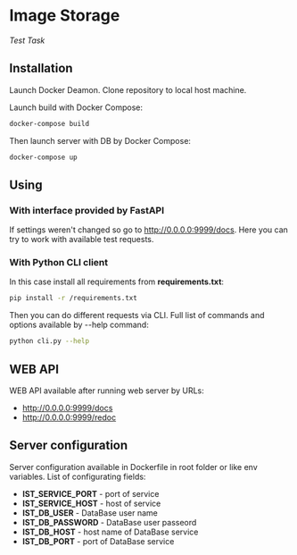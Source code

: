 # Image Storage
 _Test Task_

## Installation

Launch Docker Deamon.
Clone repository to local host machine.

Launch build with Docker Compose:
```sh
docker-compose build
```
Then launch server with DB by Docker Compose:
```sh
docker-compose up
```

## Using
### With interface provided by FastAPI
If settings weren't changed so go to http://0.0.0.0:9999/docs.
Here you can try to work with available test requests.

### With Python CLI client
In this case install all requirements from **requirements.txt**:
```sh
pip install -r /requirements.txt
```
Then you can do different requests via CLI. 
Full list of commands and options available by --help command:
```sh
python cli.py --help
```

## WEB API
WEB API available after running web server by URLs:
 - http://0.0.0.0:9999/docs
 - http://0.0.0.0:9999/redoc

## Server configuration
Server configuration available in Dockerfile in root folder or like env variables.
List of configurating fields:
 - **IST_SERVICE_PORT** - port of service
 - **IST_SERVICE_HOST** - host of service
 - **IST_DB_USER** - DataBase user name
 - **IST_DB_PASSWORD** - DataBase user passeord
 - **IST_DB_HOST** - host name of DataBase service
 - **IST_DB_PORT** - port of DataBase service